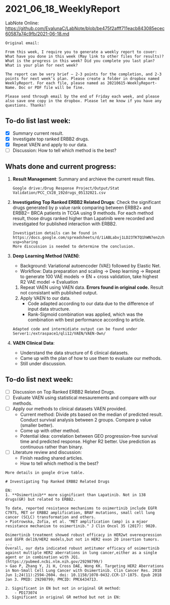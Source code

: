 # 2021_06_18_WeeklyReport

LabNote Online: https://github.com/EvalunaC/LabNote/blob/be475f2afff711eacb843085ecec60587a74c9fb/2021-06-18.md
~~~~
Original email:

From this week, I require you to generate a weekly report to cover:
What have you done in this week (May link to other files for results)? What is the progress in this week? Did you complete you last plan?
What is your plan for next week?
 
The report can be very brief – 2-3 points for the completion, and 2-3 points for next week’s plan. Please create a folder in dropbox named WeeklyReport. For each file, please named as 20210615-WeeklyReport-Name. Doc or PDF file will be fine.
 
Please send through email by the end of Friday each week, and please also save one copy in the dropbox. Please let me know if you have any questions. Thanks!
~~~~

## To-do list last week:
- [x] Summary current result.
- [x] Investigate top ranked ERBB2 drugs.
- [x] Repeat VAEN and apply to our data.
- [ ] Discussion: How to tell which method is the best?

## Whats done and current progress:
1. **Result Management**: Summary and archieve the current result files.
    ```
    Google drive:/Drug Response Project/Output/Stat Validation/PCC_CV28_192drugs_05132021.csv
    ```
2. **Investigating Top Ranked ERBB2 Related Drugs**: Check the significant drugs generated by p value rank comparing between ERBB2+ and ERBB2− BRCA patients in TCGA using 9 methods. For each method result, those drugs ranked higher than Lapatinib were recorded and investigated for published interaction with ERBB2.
    ```
    Investigation details can be found in https://docs.google.com/spreadsheets/d/1iABLabvj1LD23TKTQ1hWN7en2zh0skSHfW_FD0Zk8Ps/edit?usp=sharing
    More discussion is needed to determine the conclusion.
    ```
3. **Deep Learning Method (VAEN)**: 
    * Background: Variational autoencoder (VAE) followed by Elastic Net. 
    * Workflow: Data preparation and scaling -> Deep learning -> Repeat to generate 100 VAE models -> EN + cross validation, take highest R2 VAE model -> Evaluation 
    1. Repeat VAEN using VAEN data. **Errors found in original code.** Result not consistant with published output.
    2. Apply VAEN to our data. 
        * Code adapted according to our data due to the difference of input data structure.
        * Rank-Sigmoid combination was applied, which was the combination with best performance according to article. 
    ```
    Adapted code and intermidiate output can be found under Server1:/extraspace1/qli12/VAEN/VAEN-Own/
    ```

4. **VAEN Clinical Data**: 
    * Understand the data structure of 6 clinical datasets. 
    * Came up with the plan of how to use them to evaluate our methods. 
    * Still under discussion.

## To-do list next week:
- [ ] Discussion on Top Ranked ERBB2 Related Drugs.
- [ ] Evaluate VAEN using statistical mesaurements and compare with our methods.
- [ ] Apply our methods to clinical datasets VAEN provided.
    * Current method: Divide pts based on the median of predicted result. Conduct survival analysis between 2 groups. Compare p value (smaller better).
    * Come up with other method.
    * Potential idea: correlation between GEO progression-free survival time and predicted response. Higher R2 better. Use prediction as continuous rather than binary.
- [ ] Literature review and discussion: 
    * Finish reading shared articles. 
    * How to tell which method is the best?
  
  
  
```
More details in google drive table.

# Investigating Top Ranked ERBB2 Related Drugs

EN: 
1. **Osimertinib** more significant than Lapatinib. Not in 138 drugs(GR) but related to ERBB2.

To date, reported resistance mechanisms to osimertinib include EGFR C797S, MET or ERBB2 amplification, BRAF mutations, small cell lung cancer (SCLC) transformation and others.
> Piotrowska, Zofia, et al. "MET amplification (amp) is a mjaor resistance mechanism to osimertinib." J Clin Oncol 35 (2017): 9020.

Osimertinib treatment showed robust efficacy in HER2wt overexpression and EGFR del19/HER2 models,but not in HER2 exon 20 insertion tumors.
...
Overall, our data indicated robust antitumor efficacy of osimertinib against multiple HER2 aberrations in lung cancer,either as a single agent or in combination with JQ1. (https://pubmed.ncbi.nlm.nih.gov/29298799/)
> Gao P, Zhang Y, Ji H, Cross DAE, Wong KK. Targeting HER2 Aberrations in Non-Small Cell Lung Cancer with Osimertinib. Clin Cancer Res. 2018 Jun 1;24(11):2594-2604. doi: 10.1158/1078-0432.CCR-17-1875. Epub 2018 Jan 3. PMID: 29298799; PMCID: PMC6434713.

2. Significant in EN but not in original GR method:
    - PD173074
3. Significant in original GR method but not in EN:

```

